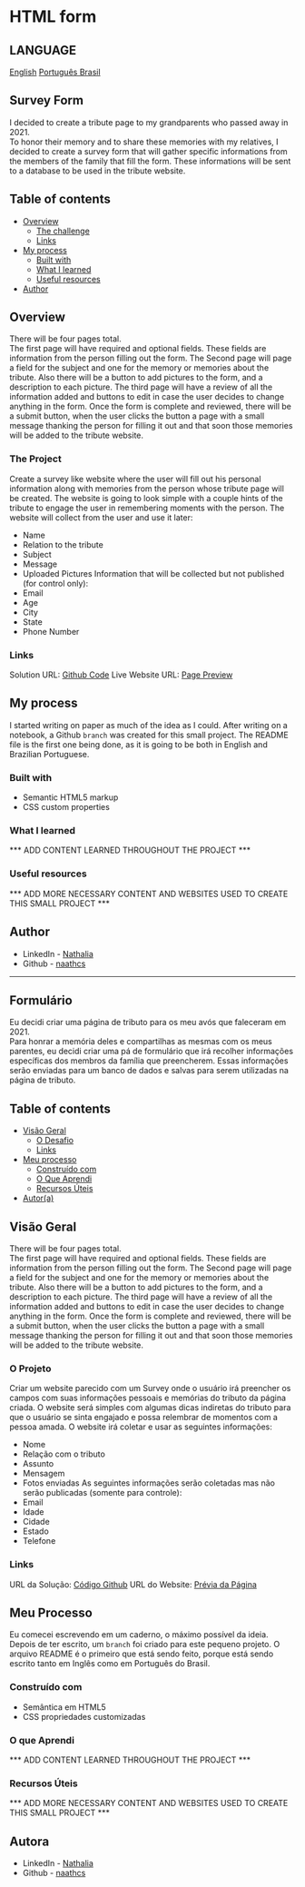 # HTML form

## LANGUAGE

[English](#survey-form)                   [Português Brasil](#formulário)

## Survey Form

I decided to create a tribute page to my grandparents who passed away in 2021.<br />
To honor their memory and to share these memories with my relatives, I decided to create a survey form that will gather specific informations from the members of the family that fill the form. These informations will be sent to a database to be used in the tribute website.

## Table of contents

- [Overview](#overview)
  - [The challenge](#the-project)
  - [Links](#links)
- [My process](#my-process)
  - [Built with](#built-with)
  - [What I learned](#what-i-learned)
  - [Useful resources](#useful-resources)
- [Author](#author)


## Overview

There will be four pages total.<br />
The first page will have required and optional fields. These fields are information from the person filling out the form. The Second page will page a field for the subject and one for the memory or memories about the tribute. Also there will be a button to add pictures to the form, and a description to each picture. The third page will have a review of all the information added and buttons to edit in case the user decides to change anything in the form.
Once the form is complete and reviewed, there will be a submit button, when the user clicks the button a page with a small message thanking the person for filling it out and that soon those memories will be added to the tribute website.

### The Project

Create a survey like website where the user will fill out his personal information along with memories from the person whose tribute page will be created. The website is going to look simple with a couple hints of the tribute to engage the user in remembering moments with the person.
The website will collect from the user and use it later:
  - Name
  - Relation to the tribute
  - Subject
  - Message
  - Uploaded Pictures
Information that will be collected but not published (for control only):
  - Email
  - Age
  - City
  - State
  - Phone Number

### Links

Solution URL: [Github Code]()
Live Website URL: [Page Preview]()

## My process

I started writing on paper as much of the idea as I could. After writing on a notebook, a Github `branch` was created for this small project. The README file is the first one being done, as it is going to be both in English and Brazilian Portuguese.

### Built with

- Semantic HTML5 markup
- CSS custom properties

### What I learned

*** ADD CONTENT LEARNED THROUGHOUT THE PROJECT ***

### Useful resources

*** ADD MORE NECESSARY CONTENT AND WEBSITES USED TO CREATE THIS SMALL PROJECT ***

## Author

- LinkedIn - [Nathalia](https://www.linkedin.com/in/naathcs/)
- Github - [naathcs](https://www.github.com/naathcs)

--------------------------------

## Formulário

Eu decidi criar uma página de tributo para os meu avós que faleceram em 2021.<br />
Para honrar a memória deles e compartilhas as mesmas com os meus parentes, eu decidi criar uma pá de formulário que irá recolher informações específicas dos membros da família que preencherem. Essas informações serão enviadas para um banco de dados e salvas para serem utilizadas na página de tributo.

## Table of contents

- [Visão Geral](#visao-geral)
  - [O Desafio](#o-projeto)
  - [Links](#links)
- [Meu processo](#meu-processo)
  - [Construído com](#construído-com)
  - [O Que Aprendi](#o-que-aprendi)
  - [Recursos Úteis](#recursos-úteis)
- [Autor(a)](#autora)


## Visão Geral

There will be four pages total.<br />
The first page will have required and optional fields. These fields are information from the person filling out the form. The Second page will page a field for the subject and one for the memory or memories about the tribute. Also there will be a button to add pictures to the form, and a description to each picture. The third page will have a review of all the information added and buttons to edit in case the user decides to change anything in the form.
Once the form is complete and reviewed, there will be a submit button, when the user clicks the button a page with a small message thanking the person for filling it out and that soon those memories will be added to the tribute website.

### O Projeto

Criar um website parecido com um Survey onde o usuário irá preencher os campos com suas informações pessoais e memórias do tributo da página criada. O website será simples com algumas dicas indiretas do tributo para que o usuário se sinta engajado e possa relembrar de momentos com a pessoa amada.
O website irá coletar e usar as seguintes informações:
  - Nome
  - Relação com o tributo
  - Assunto
  - Mensagem
  - Fotos enviadas
As seguintes informações serão coletadas mas não serão publicadas (somente para controle):
  - Email
  - Idade
  - Cidade
  - Estado
  - Telefone

### Links

URL da Solução: [Código Github]()
URL do Website: [Prévia da Página]()

## Meu Processo

Eu comecei escrevendo em um caderno, o máximo possível da ideia. Depois de ter escrito, um `branch` foi criado para este pequeno projeto. O arquivo README é o primeiro que está sendo feito, porque está sendo escrito tanto em Inglês como em Português do Brasil.

### Construído com

- Semântica em HTML5
- CSS propriedades customizadas

### O que Aprendi

*** ADD CONTENT LEARNED THROUGHOUT THE PROJECT ***

### Recursos Úteis

*** ADD MORE NECESSARY CONTENT AND WEBSITES USED TO CREATE THIS SMALL PROJECT ***

## Autora

- LinkedIn - [Nathalia](https://www.linkedin.com/in/naathcs/)
- Github - [naathcs](https://www.github.com/naathcs)
